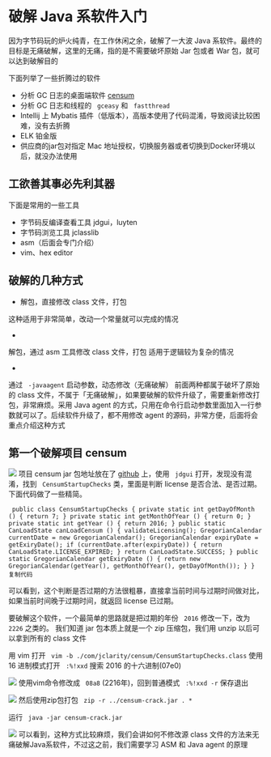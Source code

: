 # 破解 Java 系软件入门 #

因为字节码玩的炉火纯青，在工作休闲之余，破解了一大波 Java 系软件。最终的目标是无痛破解，这里的无痛，指的是不需要破坏原始 Jar 包或者 War 包，就可以达到破解目的

下面列举了一些折腾过的软件

* 分析 GC 日志的桌面端软件 [censum]( https://link.juejin.im?target=https%3A%2F%2Fwww.jclarity.com%2Fcensum%2F )
* 分析 GC 日志和线程的 ` gceasy` 和 ` fastthread`
* Intellij 上 Mybatis 插件（低版本），高版本使用了代码混淆，导致阅读比较困难，没有去折腾
* ELK 铂金版
* 供应商的jar包对指定 Mac 地址授权，切换服务器或者切换到Docker环境以后，就没办法使用

## 工欲善其事必先利其器 ##

下面是常用的一些工具

* 字节码反编译查看工具 jdgui，luyten
* 字节码浏览工具 jclasslib
* asm（后面会专门介绍）
* vim、hex editor

## 破解的几种方式 ##

* 解包，直接修改 class 文件，打包

这种适用于非常简单，改动一个常量就可以完成的情况

* 

解包，通过 asm 工具修改 class 文件，打包 适用于逻辑较为复杂的情况

* 

通过 ` -javaagent` 启动参数，动态修改（无痛破解） 前面两种都属于破坏了原始的 class 文件，不属于「无痛破解」，如果要破解的软件升级了，需要重新修改打包，非常麻烦。采用 Java agent 的方式，只用在命令行启动参数里面加入一行参数就可以了。后续软件升级了，都不用修改 agent 的源码，非常方便，后面将会重点介绍这种方式

## 第一个破解项目 censum ##

![](https://user-gold-cdn.xitu.io/2019/5/28/16afbf0509d2b561?imageView2/0/w/1280/h/960/ignore-error/1) 项目 censum jar 包地址放在了 [github]( https://link.juejin.im?target=https%3A%2F%2Fgithub.com%2Farthur-zhang%2Fgeek01%2Fblob%2Fmaster%2Fcrack%2Fcensum-full.jar ) 上，使用 ` jdgui` 打开，发现没有混淆，找到 ` CensumStartupChecks` 类，里面是判断 license 是否合法、是否过期。下面代码做了一些精简。

` public class CensumStartupChecks { private static int getDayOfMonth () { return 7; } private static int getMonthOfYear () { return 0; } private static int getYear () { return 2016; } public static CanLoadState canLoadCensum () { validateLicensing(); GregorianCalendar currentDate = new GregorianCalendar(); GregorianCalendar expiryDate = getExiryDate(); if (currentDate.after(expiryDate)) { return CanLoadState.LICENSE_EXPIRED; } return CanLoadState.SUCCESS; } public static GregorianCalendar getExiryDate () { return new GregorianCalendar(getYear(), getMonthOfYear(), getDayOfMonth()); } } 复制代码`

可以看到，这个判断是否过期的方法很粗暴，直接拿当前时间与过期时间做对比，如果当前时间晚于过期时间，就返回 license 已过期。

要破解这个软件，一个最简单的思路就是把过期的年份 ` 2016` 修改一下，改为 ` 2226` 之类的。 我们知道 jar 包本质上就是一个 zip 压缩包，我们用 unzip 以后可以拿到所有的 class 文件

用 vim 打开 ` vim -b ./com/jclarity/censum/CensumStartupChecks.class` 使用 16 进制模式打开 ` :%!xxd` 搜索 2016 的十六进制(07e0)

![](https://user-gold-cdn.xitu.io/2019/5/28/16afbf0500775588?imageView2/0/w/1280/h/960/ignore-error/1) 使用vim命令修改成 ` 08a8` (2216年)，回到普通模式 ` :%!xxd -r` 保存退出

![](https://user-gold-cdn.xitu.io/2019/5/28/16afbf04f5cd898d?imageView2/0/w/1280/h/960/ignore-error/1) 然后使用zip包打包 ` zip -r ../censum-crack.jar . *`

运行 ` java -jar censum-crack.jar`

![](https://user-gold-cdn.xitu.io/2019/5/28/16afbf04f5a0b4ca?imageView2/0/w/1280/h/960/ignore-error/1) 可以看到，这种方式比较麻烦，我们会讲如何不修改源 class 文件的方法来无痛破解Java系软件，不过这之前，我们需要学习 ASM 和 Java agent 的原理